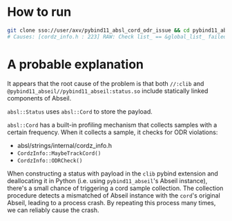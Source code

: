 # How to run

```bash
git clone sso://user/axv/pybind11_absl_cord_odr_issue && cd pybind11_absl_cord_odr_issue && bazel run :test
# Causes: [cordz_info.h : 223] RAW: Check list_ == &global_list_ failed: ODR violation in Cord
```

# A probable explanation

It appears that the root cause of the problem is that both `//:clib` and `@pybind11_abseil//pybind11_abseil:status.so` include statically linked components of Abseil.

`absl::Status` uses `absl::Cord` to store the payload.

`absl::Cord` has a built-in profiling mechanism that collects samples with a certain frequency. When it collects a sample, it checks for ODR violations:
  * absl/strings/internal/cordz_info.h
  * `CordzInfo::MaybeTrackCord()`
  * `CordzInfo::ODRCheck()`

When constructing a status with payload in the `clib` pybind extension and deallocating it in Python (i.e. using `pybind11_abseil`'s Abseil instance), there's a small chance of triggering a cord sample collection. The collection procedure detects a mismatched of Abseil instance with the `cord`'s original Abseil, leading to a process crash. By repeating this process many times, we can reliably cause the crash.
